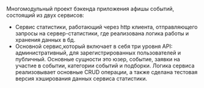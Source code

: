 Многомодульный проект бэкенда приложения афишы событий, состоящий из двух сервисов:
- Сервис статистики, работающий через http клиента, отправляющего запросы на сервер-статистики, 
где реализована логика работы и хранения данных в бд.
- Основной сервис,который включает в себя три уровня API: административный, для зарегистрированных 
пользователей и публичный. Основные сущности это юзер, событие, заявки на участие в событии, категории
событий и подборки. Логика сервиса реализовывает основные CRUD операции, а также сделана тестовая версия
хэширования данных сервиса статистики.
